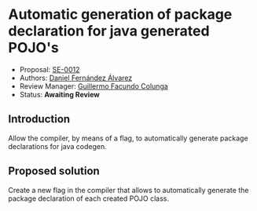 # Automatic generation of package declaration for java generated POJO's

* Proposal: [SE-0012](0012-automatic-generation-of-package.md)
* Authors: [Daniel Fernández Álvarez](https://github.com/DaniFdezAlvarez)
* Review Manager: [Guillermo Facundo Colunga](https://github.com/thewilly)
* Status: **Awaiting Review**

## Introduction

Allow the compiler, by means of a flag, to automatically generate package declarations for java codegen.

## Proposed solution

Create a new flag in the compiler that allows to automatically generate the package declaration of each created POJO class.
